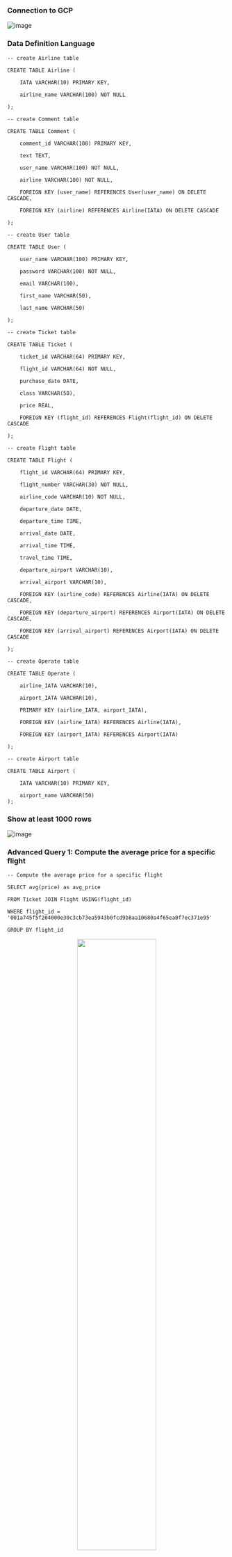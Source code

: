 ### Connection to GCP
![image](./images/Connection_GCP.png)


### Data Definition Language
    -- create Airline table

    CREATE TABLE Airline (

        IATA VARCHAR(10) PRIMARY KEY,

        airline_name VARCHAR(100) NOT NULL

    );

    -- create Comment table

    CREATE TABLE Comment (

        comment_id VARCHAR(100) PRIMARY KEY,

        text TEXT,

        user_name VARCHAR(100) NOT NULL,

        airline VARCHAR(100) NOT NULL,

        FOREIGN KEY (user_name) REFERENCES User(user_name) ON DELETE CASCADE,

        FOREIGN KEY (airline) REFERENCES Airline(IATA) ON DELETE CASCADE

    );

    -- create User table

    CREATE TABLE User (

        user_name VARCHAR(100) PRIMARY KEY,

        password VARCHAR(100) NOT NULL,

        email VARCHAR(100),

        first_name VARCHAR(50),

        last_name VARCHAR(50)

    );

    -- create Ticket table

    CREATE TABLE Ticket (

        ticket_id VARCHAR(64) PRIMARY KEY,

        flight_id VARCHAR(64) NOT NULL,

        purchase_date DATE,

        class VARCHAR(50),

        price REAL,

        FOREIGN KEY (flight_id) REFERENCES Flight(flight_id) ON DELETE CASCADE

    );

    -- create Flight table

    CREATE TABLE Flight (

        flight_id VARCHAR(64) PRIMARY KEY,

        flight_number VARCHAR(30) NOT NULL,

        airline_code VARCHAR(10) NOT NULL,

        departure_date DATE,

        departure_time TIME,

        arrival_date DATE,

        arrival_time TIME,

        travel_time TIME,

        departure_airport VARCHAR(10),

        arrival_airport VARCHAR(10),

        FOREIGN KEY (airline_code) REFERENCES Airline(IATA) ON DELETE CASCADE,

        FOREIGN KEY (departure_airport) REFERENCES Airport(IATA) ON DELETE CASCADE,

        FOREIGN KEY (arrival_airport) REFERENCES Airport(IATA) ON DELETE CASCADE

    );

    -- create Operate table

    CREATE TABLE Operate (

        airline_IATA VARCHAR(10),

        airport_IATA VARCHAR(10),

        PRIMARY KEY (airline_IATA, airport_IATA),

        FOREIGN KEY (airline_IATA) REFERENCES Airline(IATA),

        FOREIGN KEY (airport_IATA) REFERENCES Airport(IATA)

    );
   
    -- create Airport table
    
    CREATE TABLE Airport (
    
        IATA VARCHAR(10) PRIMARY KEY,
        
        airport_name VARCHAR(50)
    );

### Show at least 1000 rows
![image](./images/rows_over1000.png)

### Advanced Query 1: Compute the average price for a specific flight
    -- Compute the average price for a specific flight

    SELECT avg(price) as avg_price
            
    FROM Ticket JOIN Flight USING(flight_id)
    
    WHERE flight_id = '001a745f5f204000e30c3cb73ea5943b0fcd9b8aa10680a4f65ea0f7ec371e95'
    
    GROUP BY flight_id

<p align="center">
    <img src="./images/query1.png" width=60% height=60%>
</p>

### Advanced Query 2: Find flights cheaper than average
    -- Find the average price for tickets bought on the last date of our available data, on flights departing from LAX to SFO
    from 2022-11-8 to 2022-11-12, and find all the flight information for flights that are cheaper than this average price

    SELECT *
    FROM Ticket JOIN Flight USING(flight_id), (
        SELECT MAX(purchase_date) as date
        FROM Ticket
    ) as t
    WHERE departure_date = '2022-11-10'
    AND purchase_date = t.date
    AND departure_airport = 'LAX'
    AND arrival_airport = 'SFO'
    AND price <=
        (SELECT AVG(price)    
        FROM Ticket JOIN Flight USING(flight_id)
        WHERE purchase_date = t.date
        AND departure_date BETWEEN '2022-11-8' AND '2022-11-12'
        AND departure_airport = 'LAX'
        AND arrival_airport = 'SFO'
        GROUP BY departure_airport, arrival_airport)
    

<p align="center">
    <img src="./images/query2.png" width=60% height=60%>
</p>

### EXPLAIN ANALYZE
#### Query 1
#### Before adding indexing
![image](./images/explainanaly_first.png)

The cost of Index lookup on Flight using arrival_airport (arrival_airport='LAX') is 24.63 with scaning 1137 rows. The time to scan the first row is 0.297, and that turns to be 2.742 after finishing scanning all the rows.

#### Add index on arrival date from Flight
![image](./images/firsrtry_index_query1.png)

The cost of the total operation dropped significantly from 3 seconds to 0.4 seconds because of the added index on arrival_date. It now first filter the table by the arrival_airport, and then index range search on the arrival_date. Before, it must do a full table filter on arrival_date which is very costly without the indexing.

#### Add index on departure_date from Flight

![image](./images/secondtry_index_query1.png)


#### Add index on flight_number from Flight

![image](./images/thirdtry_index_query1.png)

Adding index on departure_date or flight_number does not affect the query performance much since the query does not query on these columns

#### Query 2
#### Before adding indexing
![image](./images/explainanaly_first_qury2.png)
The cost of the query took 6.765 seconds to complete. From the analysis, we see that the query is filter on non-indexed columns such as departure_date from Flight table and price from Ticket table. We could possibly add index to these columns to optimize the performance of our query.

#### Add index on departure date from Flight

![image](./images/firsrtry_index_query2_add_departure_date.png)
The cost of the query drop from 6.765 seconds to 1.271 seconds. Having the index on departure_date increases the performance of filtering through this column.

#### Add index on price from Ticket

![image](./images/secondtry_index_query2_add_price.png)
The cost of the query drop from 6.765 seconds to 2.214 seconds. Having the index on price enable it to quickly look for the rows that is cheaper than the average price.

#### Add index on both departure date from Flight and price from Ticket

![image](./images/thirdtry_index_query2_add_price_and_departuredate.png)
The cost of the total operation dropped significantly from 6.765 seconds to 0.228 seconds because of the added index.

#### Conclusion

From the above analysis, we decide to apply index on departure date and arrival date from Flight, as well as price from Ticket since it yields a much better performance.

